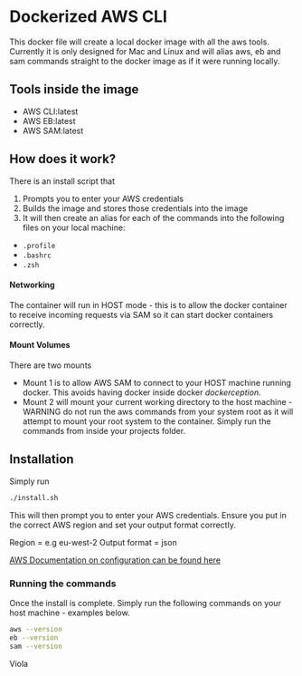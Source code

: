 # Dockerized AWS CLI

This docker file will create a local docker image with all the aws tools. Currently it is only designed for Mac and Linux and will alias aws, eb and sam commands straight to the docker image as if it were running locally.

## Tools inside the image

- AWS CLI:latest
- AWS EB:latest
- AWS SAM:latest

## How does it work?

There is an install script that

1. Prompts you to enter your AWS credentials
2. Builds the image and stores those credentials into the image
3. It will then create an alias for each of the commands into the following files on your local machine:

- `.profile`
- `.bashrc`
- `.zsh`

#### Networking

The container will run in HOST mode - this is to allow the docker container to receive incoming requests via SAM so it can start docker containers correctly.

#### Mount Volumes

There are two mounts

* Mount 1 is to allow AWS SAM to connect to your HOST machine running docker. This avoids having docker inside docker *dockerception*.
* Mount 2 will mount your current working directory to the host machine - WARNING do not run the aws commands from your system root as it will attempt to mount your root system to the container. Simply run the commands from inside your projects folder.

## Installation

Simply run

```bash
./install.sh
```

This will then prompt you to enter your AWS credentials. Ensure you put in the correct AWS region and set your output format correctly.

Region = e.g eu-west-2
Output format = json

[AWS Documentation on configuration can be found here](https://docs.aws.amazon.com/cli/latest/userguide/cli-chap-configure.html)

### Running the commands

Once the install is complete. Simply run the following commands on your host machine - examples below.

```bash
aws --version
eb --version
sam --version
```

Viola
